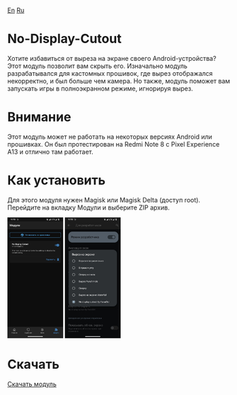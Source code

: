 [En](https://github.com/Parad1st/No-Display-Cutout/blob/main/README.md) [Ru](https://github.com/Parad1st/No-Display-Cutout/blob/main/README-ru.md)
# No-Display-Cutout
Хотите избавиться от выреза на экране своего Android-устройства? Этот модуль позволит вам скрыть его. Изначально модуль разрабатывался для кастомных прошивок, где вырез отображался некорректно, и был больше чем камера. Но также, модуль поможет вам запускать игры в полноэкранном режиме, игнорируя вырез.
# Внимание
Этот модуль может не работать на некоторых версиях Android или прошивках. Он был протестирован на Redmi Note 8 с Pixel Experience A13 и отлично там работает.
# Как установить
Для этого модуля нужен Magisk или Magisk Delta (доступ root). Перейдите на вкладку Модули и выберите ZIP архив.
<p float="left">
  <img src="https://raw.githubusercontent.com/Parad1st/No-Display-Cutout/refs/heads/main/GitHub/Images/Module%20tab.jpg" width=25% height=25%>
  <img src="https://github.com/Parad1st/No-Display-Cutout/blob/main/GitHub/Images/Dev%20Settings.jpg" width=25% height=25%>
</p>

# Скачать
[Скачать модуль](https://github.com/Parad1st/No-Display-Cutout/releases)
